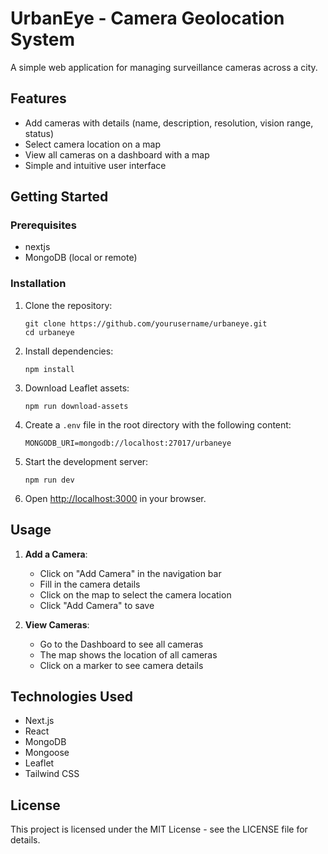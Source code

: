 # UrbanEye - Camera Geolocation System

A simple web application for managing surveillance cameras across a city.

## Features

- Add cameras with details (name, description, resolution, vision range, status)
- Select camera location on a map
- View all cameras on a dashboard with a map
- Simple and intuitive user interface

## Getting Started

### Prerequisites

- nextjs
- MongoDB (local or remote)

### Installation

1. Clone the repository:
   ```
   git clone https://github.com/yourusername/urbaneye.git
   cd urbaneye
   ```

2. Install dependencies:
   ```
   npm install
   ```

3. Download Leaflet assets:
   ```
   npm run download-assets
   ```

4. Create a `.env` file in the root directory with the following content:
   ```
   MONGODB_URI=mongodb://localhost:27017/urbaneye
   ```

5. Start the development server:
   ```
   npm run dev
   ```

6. Open [http://localhost:3000](http://localhost:3000) in your browser.

## Usage

1. **Add a Camera**:
   - Click on "Add Camera" in the navigation bar
   - Fill in the camera details
   - Click on the map to select the camera location
   - Click "Add Camera" to save

2. **View Cameras**:
   - Go to the Dashboard to see all cameras
   - The map shows the location of all cameras
   - Click on a marker to see camera details

## Technologies Used

- Next.js
- React
- MongoDB
- Mongoose
- Leaflet
- Tailwind CSS

## License

This project is licensed under the MIT License - see the LICENSE file for details.
